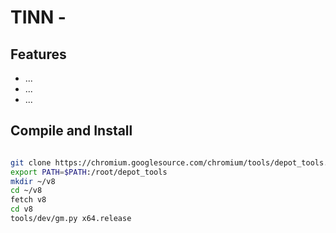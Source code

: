 # TINN - 



## Features

* ...
* ...
* ...

## Compile and Install

```sh

git clone https://chromium.googlesource.com/chromium/tools/depot_tools.git
export PATH=$PATH:/root/depot_tools
mkdir ~/v8
cd ~/v8
fetch v8
cd v8
tools/dev/gm.py x64.release



```
